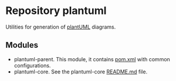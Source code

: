 # Repository plantuml
Utilities for generation of [plantUML](http://plantuml.com) diagrams.

## Modules

* plantuml-parent. This module, it contains [pom.xml](pom.xml) with common configurations.
* plantuml-core. See the plantuml-core [README.md](plantuml-core/README.md) file.
